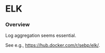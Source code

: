 # ELK

### Overview

Log aggregation seems essential.

See e.g., https://hub.docker.com/r/sebp/elk/.